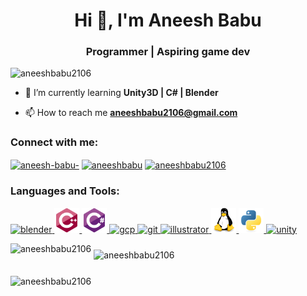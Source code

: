 <h1 align="center">Hi 👋, I'm Aneesh Babu </h1>
<h3 align="center"> Programmer | Aspiring game dev</h3>

<p align="left"> <img src="https://komarev.com/ghpvc/?username=aneeshbabu2106&label=Profile%20views&color=0e75b6&style=flat" alt="aneeshbabu2106" /> </p>

- 🌱 I’m currently learning **Unity3D | C# | Blender**

- 📫 How to reach me **aneeshbabu2106@gmail.com**

<h3 align="left">Connect with me:</h3>
<p align="left">
<a href="https://linkedin.com/in/aneesh-babu-" target="blank"><img align="center" src="https://raw.githubusercontent.com/rahuldkjain/github-profile-readme-generator/master/src/images/icons/Social/linked-in-alt.svg" alt="aneesh-babu-" height="30" width="40" /></a>
<a href="https://www.leetcode.com/aneeshbabu" target="blank"><img align="center" src="https://raw.githubusercontent.com/rahuldkjain/github-profile-readme-generator/master/src/images/icons/Social/leet-code.svg" alt="aneeshbabu" height="30" width="40" /></a>
<a href="https://www.hackerearth.com/aneeshbabu2106" target="blank"><img align="center" src="https://raw.githubusercontent.com/rahuldkjain/github-profile-readme-generator/master/src/images/icons/Social/hackerearth.svg" alt="aneeshbabu2106" height="30" width="40" /></a>
</p>

<h3 align="left">Languages and Tools:</h3>
<p align="left"> <a href="https://www.blender.org/" target="_blank" rel="noreferrer"> <img src="https://download.blender.org/branding/community/blender_community_badge_white.svg" alt="blender" width="40" height="40"/> </a> <a href="https://www.w3schools.com/cpp/" target="_blank" rel="noreferrer"> <img src="https://raw.githubusercontent.com/devicons/devicon/master/icons/cplusplus/cplusplus-original.svg" alt="cplusplus" width="40" height="40"/> </a> <a href="https://www.w3schools.com/cs/" target="_blank" rel="noreferrer"> <img src="https://raw.githubusercontent.com/devicons/devicon/master/icons/csharp/csharp-original.svg" alt="csharp" width="40" height="40"/> </a> <a href="https://cloud.google.com" target="_blank" rel="noreferrer"> <img src="https://www.vectorlogo.zone/logos/google_cloud/google_cloud-icon.svg" alt="gcp" width="40" height="40"/> </a> <a href="https://git-scm.com/" target="_blank" rel="noreferrer"> <img src="https://www.vectorlogo.zone/logos/git-scm/git-scm-icon.svg" alt="git" width="40" height="40"/> </a> <a href="https://www.adobe.com/in/products/illustrator.html" target="_blank" rel="noreferrer"> <img src="https://www.vectorlogo.zone/logos/adobe_illustrator/adobe_illustrator-icon.svg" alt="illustrator" width="40" height="40"/> </a> <a href="https://www.linux.org/" target="_blank" rel="noreferrer"> <img src="https://raw.githubusercontent.com/devicons/devicon/master/icons/linux/linux-original.svg" alt="linux" width="40" height="40"/> </a> <a href="https://www.python.org" target="_blank" rel="noreferrer"> <img src="https://raw.githubusercontent.com/devicons/devicon/master/icons/python/python-original.svg" alt="python" width="40" height="40"/> </a> <a href="https://unity.com/" target="_blank" rel="noreferrer"> <img src="https://www.vectorlogo.zone/logos/unity3d/unity3d-icon.svg" alt="unity" width="40" height="40"/> </a> </p>

<p><img align="left" src="https://github-readme-stats.vercel.app/api/top-langs?username=aneeshbabu2106&show_icons=true&locale=en&layout=compact" alt="aneeshbabu2106" /></p>
<h3> </h3>
<p>&nbsp;<img align="center" src="https://github-readme-stats.vercel.app/api?username=aneeshbabu2106&show_icons=true&locale=en" alt="aneeshbabu2106" /></p>
<h3> </h3>
<p><img align="center" src="https://github-readme-streak-stats.herokuapp.com/?user=aneeshbabu2106&" alt="aneeshbabu2106" /></p>

